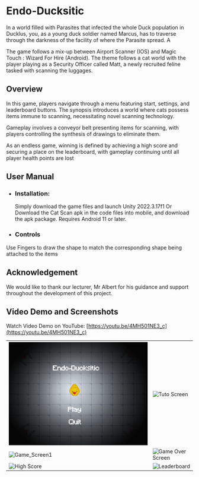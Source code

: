 # Endo-Ducksitic
In a world filled with Parasites that infected the whole Duck population in Ducklus, you, as a young duck soldier named Marcus, has to traverse through the darkness of
the facility of where the Parasite spread. A


The game follows a mix-up between Airport Scanner (IOS) and Magic Touch : Wizard For
Hire (Android). The theme follows a cat world with the player playing as a Security Officer
called Matt, a newly recruited feline tasked with scanning the luggages.

## Overview
In this game, players navigate through a menu featuring start, settings, and
leaderboard buttons. The synopsis introduces a world where cats possess items immune to
scanning, necessitating novel scanning technology. 

Gameplay involves a conveyor belt presenting items for scanning, with players controlling the synthesis of drawings to
eliminate them. 

As an endless game, winning is defined by achieving a high score and
securing a place on the leaderboard, with gameplay continuing until all player health points
are lost

## User Manual
- ### Installation: 
  Simply download the game files and launch Unity 2022.3.17f1
  Or
  Download the Cat Scan apk in the code files into mobile, and download the apk package. Requires Android 11 or later.
  
- ### Controls
Use Fingers to draw the shape to match the corresponding shape being attached to the items


## Acknowledgement
We would like to thank our lecturer, Mr Albert for his guidance and support throughout the development of this project.

        
## Video Demo and Screenshots
Watch Video Demo on YouTube: [https://youtu.be/4MH501NE3_c](https://youtu.be/4MH501NE3_c)
<table>
  <tr>
    <td><img src="demo/Start_Screen.png" alt="Start Screen"></td>
    <td><img src="demo/Tutorial_Screen.png" alt="Tuto Screen"></td>
  </tr>
  <tr>
    <td><img src="demo/Game_Screen1.png" alt="Game_Screen1"></td>
    <td><img src="demo/Game_Over_Screen.png" alt="Game Over Screen"></td>
  </tr>
  <tr>
    <td><img src="demo/High_Score.png" alt="High Score"></td>
    <td><img src="demo/Leaderboard_Screen.png" alt="Leaderboard"></td>
  </tr>
  <tr>
